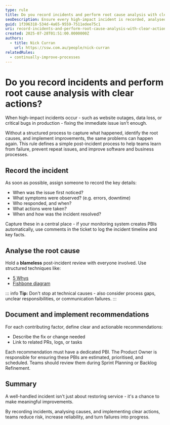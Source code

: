```yaml
---
type: rule
title: Do you record incidents and perform root cause analysis with clear actions?
seoDescription: Ensure every high-impact incident is recorded, analysed for root cause, and followed by clear, actionable recommendations to prevent recurrence.
guid: 1f396318-534d-4a65-9559-7511edee75c1
uri: record-incidents-and-perform-root-cause-analysis-with-clear-actions
created: 2025-07-28T01:51:00.0000000Z
authors:
  - title: Nick Curran
    url: https://ssw.com.au/people/nick-curran
relatedRules:
  - continually-improve-processes
---
```


# Do you record incidents and perform root cause analysis with clear actions?

When high-impact incidents occur - such as website outages, data loss, or critical bugs in production - fixing the immediate issue isn't enough.

Without a structured process to capture what happened, identify the root causes, and implement improvements, the same problems can happen again. This rule defines a simple post-incident process to help teams learn from failure, prevent repeat issues, and improve software and business processes.

## Record the incident

As soon as possible, assign someone to record the key details:

* When was the issue first noticed?
* What symptoms were observed? (e.g. errors, downtime)
* Who responded, and when?
* What actions were taken?
* When and how was the incident resolved?

Capture these in a central place - if your monitoring system creates PBIs automatically, use comments in the ticket to log the incident timeline and key facts.

## Analyse the root cause

Hold a **blameless** post-incident review with everyone involved. Use structured techniques like:

* [5 Whys](https://en.wikipedia.org/wiki/Five_whys)
* [Fishbone diagram](https://en.wikipedia.org/wiki/Ishikawa_diagram)

::: info
**Tip:** Don't stop at technical causes - also consider process gaps, unclear responsibilities, or communication failures.
:::

## Document and implement recommendations

For each contributing factor, define clear and actionable recommendations:

* Describe the fix or change needed
* Link to related PRs, logs, or tasks

Each recommendation must have a dedicated PBI. The Product Owner is responsible for ensuring these PBIs are estimated, prioritised, and scheduled. Teams should review them during Sprint Planning or Backlog Refinement.

## Summary

A well-handled incident isn't just about restoring service - it's a chance to make meaningful improvements.

By recording incidents, analysing causes, and implementing clear actions, teams reduce risk, increase reliability, and turn failures into progress.
